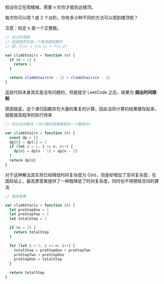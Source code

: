 假设你正在爬楼梯。需要 n 阶你才能到达楼顶。

每次你可以爬 1 或 2 个台阶。你有多少种不同的方法可以爬到楼顶呢？

注意：给定 n 是一个正整数。


```js
// 自己的思路
// 这道题其实是一个斐波那契数列
// 即，f(n) = f(n-1) + f(n-2)

var climbStairs = function (n) {
  if (n < 1) {
    return 1
  }

  return climbStairs(n - 1) + climbStairs(n - 2)
}
```
这段代码本身其实是没有问题的，但是提交 LeetCode 之后，结果为 **超出时间限制**

原因就是，这个递归函数存在大量的重复的计算，因此当将计算的结果缓存起来，就能提高程序的执行效率

```js
// 优化后的解法 (将计算的结果都放在一个数组中)

var climbStairs = function (n) {
  const dp = []
  dp[0] = dp[1] = 1
  if (let i = 2; i <= n; i++) {
    dp[n] = dp[n - 1] + dp[n - 2]
  }
  return dp[n]
}
```
对于这种解法其实将已经降低时间复杂度为 O(n)，但是却增加了空间复杂度，在国际站上，最高票答案提供了一种既降低了时间复杂度，同时也不用牺牲空间的算法

```js
// 最佳答案

var climbStaris = function (n) {
  let preStepOne = 1
  let preStepTwo = 1
  let totalStep = 1

  if (n < 2) {
    return totalStep
  }

  for (let i = 2; i <= n; i++) {
    totalStep = preStepOne + preStepTwo
    preStepTwo = preStepOne
    preStepOne = totalStep
  }

  return totalStep
}
```


